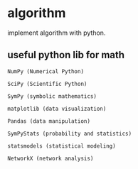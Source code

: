 # algorithm

implement algorithm with python.

## useful python lib for math

    NumPy (Numerical Python)
    
    SciPy (Scientific Python)
    
    SymPy (symbolic mathematics)
    
    matplotlib (data visualization)
    
    Pandas (data manipulation)
    
    SymPyStats (probability and statistics)
    
    statsmodels (statistical modeling)
    
    NetworkX (network analysis)
